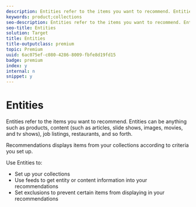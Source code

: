 ```yaml
---
description: Entities refer to the items you want to recommend. Entities can be anything such as products, content (such as articles, slide shows, images, movies, and tv shows), job listings, restaurants, and so forth.
keywords: product;collections
seo-description: Entities refer to the items you want to recommend. Entities can be anything such as products, content (such as articles, slide shows, images, movies, and tv shows), job listings, restaurants, and so forth.
seo-title: Entities
solution: Target
title: Entities
title-outputclass: premium
topic: Premium
uuid: 6ac075ef-c080-4286-8009-fbfe8d19fd15
badge: premium
index: y
internal: n
snippet: y
---
```


# Entities

Entities refer to the items you want to recommend. Entities can be anything such as products, content (such as articles, slide shows, images, movies, and tv shows), job listings, restaurants, and so forth.

Recommendations displays items from your collections according to criteria you set up.

Use Entities to:

* Set up your collections 
* Use feeds to get entity or content information into your recommendations 
* Set exclusions to prevent certain items from displaying in your recommendations

